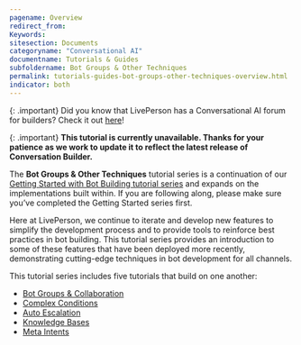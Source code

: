 ```yaml
---
pagename: Overview
redirect_from:
Keywords:
sitesection: Documents
categoryname: "Conversational AI"
documentname: Tutorials & Guides
subfoldername: Bot Groups & Other Techniques
permalink: tutorials-guides-bot-groups-other-techniques-overview.html
indicator: both
---
```


{: .important}
Did you know that LivePerson has a Conversational AI forum for builders? Check it out [here](https://talkyard.livepersonai.com/)!

{: .important}
**This tutorial is currently unavailable. Thanks for your patience as we work to update it to reflect the latest release of Conversation Builder.**

The **Bot Groups & Other Techniques** tutorial series is a continuation of our [Getting Started with Bot Building tutorial series](tutorials-guides-getting-started-with-bot-building-overview.html) and expands on the implementations built within. If you are following along, please make sure you’ve completed the Getting Started series first.

Here at LivePerson, we continue to iterate and develop new features to simplify the development process and to provide tools to reinforce best practices in bot building. This tutorial series provides an introduction to some of these features that have been deployed more recently, demonstrating cutting-edge techniques in bot development for all channels. 

This tutorial series includes five tutorials that build on one another:

* [Bot Groups & Collaboration](tutorials-guides-bot-groups-other-techniques-bot-groups-collaboration.html)
* [Complex Conditions](tutorials-guides-bot-groups-other-techniques-complex-conditions.html)
* [Auto Escalation](tutorials-guides-bot-groups-other-techniques-auto-escalation.html)
* [Knowledge Bases](tutorials-guides-bot-groups-other-techniques-knowledge-bases.html)
* [Meta Intents](tutorials-guides-bot-groups-other-techniques-meta-intents.html)